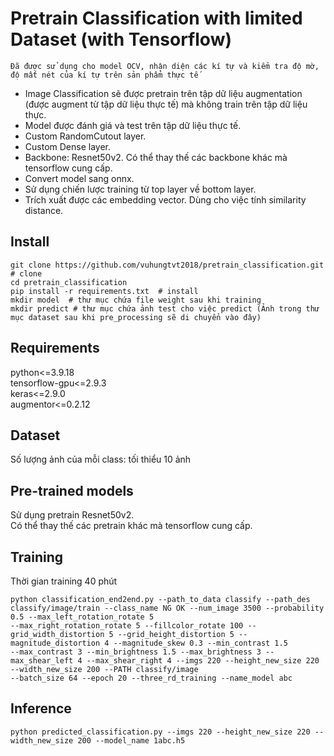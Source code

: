 # Pretrain Classification with limited Dataset (with Tensorflow)
```Đã được sử dụng cho model OCV, nhận diện các kí tự và kiểm tra độ mờ, độ mất nét của kí tự trên sản phẩm thực tế ```
   - Image Classification sẽ được pretrain trên tập dữ liệu augmentation (được augment từ tập dữ liệu thực tế) mà không train trên tập dữ liệu thực. 
   - Model được đánh giá và test trên tập dữ liệu thực tế.
   - Custom RandomCutout layer.
   - Custom Dense layer.
   - Backbone: Resnet50v2. Có thể thay thế các backbone khác mà tensorflow cung cấp.
   - Convert model sang onnx.
   - Sử dụng chiến lược training từ top layer về bottom layer.
   - Trích xuất được các embedding vector. Dùng cho việc tính similarity distance.
## Install
   ```
   git clone https://github.com/vuhungtvt2018/pretrain_classification.git  # clone 
   cd pretrain_classification 
   pip install -r requirements.txt  # install 
   mkdir model  # thư mục chứa file weight sau khi training 
   mkdir predict # thư mục chứa ảnh test cho việc predict (Ảnh trong thư mục dataset sau khi pre_processing sẽ di chuyển vào đây)
   ```
## Requirements 
   python<=3.9.18 \
   tensorflow-gpu<=2.9.3 \
   keras<=2.9.0 \
   augmentor<=0.2.12
## Dataset
   Số lượng ảnh của mỗi class: tối thiểu 10 ảnh
## Pre-trained models
   Sử dụng pretrain Resnet50v2. \
   Có thể thay thế các pretrain khác mà tensorflow cung cấp.
## Training
   Thời gian training 40 phút
   ```
   python classification_end2end.py --path_to_data classify --path_des classify/image/train --class_name NG OK --num_image 3500 --probability 0.5 --max_left_rotation_rotate 5 
   --max_right_rotation_rotate 5 --fillcolor_rotate 100 --grid_width_distortion 5 --grid_height_distortion 5 --magnitude_distortion 4 --magnitude_skew 0.3 --min_contrast 1.5 
   --max_contrast 3 --min_brightness 1.5 --max_brightness 3 --max_shear_left 4 --max_shear_right 4 --imgs 220 --height_new_size 220 --width_new_size 200 --PATH classify/image 
   --batch_size 64 --epoch 20 --three_rd_training --name_model abc
   ```
## Inference
   ```
   python predicted_classification.py --imgs 220 --height_new_size 220 --width_new_size 200 --model_name 1abc.h5
   ```
